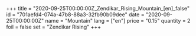 +++
title = "2020-09-25T00:00:00Z_Zendikar_Rising_Mountain_[en]_false"
id = "701aefd4-074a-47b8-88a3-32fb90b09dee"
date = "2020-09-25T00:00:00Z"
name = "Mountain"
lang = ["en"]
price = "0.15"
quantity = 2
foil = false
set = "Zendikar Rising"
+++
